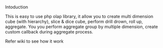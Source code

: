 Intoduction

This is easy to use php olap library, it allow you to create multi dimension cube (with hierarchy), slice & dice cube, perform drill drown, roll up, aggregate. You you perform aggregate group by multiple dimension, create custom callback during aggregate process. 

Refer wiki to see how it work
